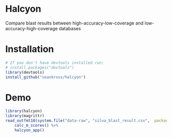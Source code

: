 # Halcyon

Compare blast results between high-accuracy-low-coverage and low-accuracy-high-coverage databases

# Installation

```r
# If you don't have devtools installed run:
# install.packages("devtools")
library(devtools)
install_github("seankross/halcyon")
```

# Demo

```r
library(halcyon)
library(magrittr)
read_outfmt10(system.file("data-raw", "silva_blast_result.csv",  package="halcyon")) %>%
	calc_m_scores() %>%
	halcyon_app()
```

